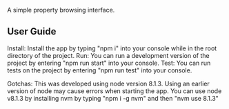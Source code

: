 A simple property browsing interface.

## User Guide

Install: Install the app by typing "npm i" into your console while in the root directory of the project.
Run: You can run a development version of the project by entering "npm run start" into your console.
Test: You can run tests on the project by entering "npm run test" into your console.


Gotchas: This was developed using node version 8.1.3. Using an earlier version of node may cause errors when starting the app. You can use node v8.1.3 by installing nvm by typing "npm i -g nvm" and then "nvm use 8.1.3"
